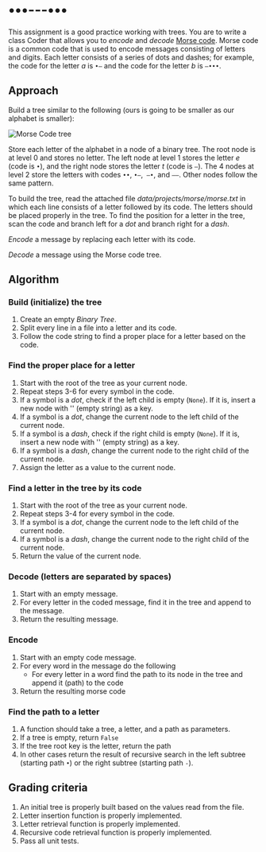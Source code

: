 # •••---•••

This assignment is a good practice working with trees. You are to write a class Coder that allows you to *encode* and *decode* [Morse code](https://en.wikipedia.org/wiki/Morse_code). Morse code is a common code that is used to encode messages consisting of letters and digits. Each letter consists of a series of dots and dashes; for example, the code for the letter *a* is `•–` and the code for the letter *b* is `–•••`.

## Approach

Build a tree similar to the following (ours is going to be smaller as our alphabet is smaller):

![Morse Code tree](https://upload.wikimedia.org/wikipedia/commons/c/ca/Morse_code_tree3.png)

Store each letter of the alphabet in a node of a binary tree. The root node is at level 0 and stores no letter. The left node at level 1 stores the letter *e* (code is `•`), and the right node stores the letter *t* (code is `–`). The 4 nodes at level 2 store the letters with codes `••`, `•–`,` –•`, and `––`. Other nodes follow the same pattern.

To build the tree, read the attached file *data/projects/morse/morse.txt* in which each line consists of a letter followed by its code. The letters should be placed properly in the tree. To find the position for a letter in the tree, scan the code and branch left for a *dot* and branch right for a *dash*.

*Encode* a message by replacing each letter with its code.

*Decode* a message using the Morse code tree.

## Algorithm

### Build (initialize) the tree

1. Create an empty *Binary Tree*.
2. Split every line in a file into a letter and its code.
3. Follow the code string to find a proper place for a letter based on the code.

### Find the proper place for a letter

1. Start with the root of the tree as your current node.
2. Repeat steps 3-6 for every symbol in the code.
3. If a symbol is a *dot*, check if the left child is empty (`None`). If it is, insert a new node with '' (empty string) as a key.
4. If a symbol is a *dot*, change the current node to the left child of the current node.
5. If a symbol is a *dash*, check if the right child is empty (`None`). If it is, insert a new node with '' (empty string) as a key.
6. If a symbol is a *dash*, change the current node to the right child of the current node.
7. Assign the letter as a value to the current node.

### Find a letter in the tree by its code

1. Start with the root of the tree as your current node.
2. Repeat steps 3-4 for every symbol in the code.
3. If a symbol is a *dot*, change the current node to the left child of the current node.
4. If a symbol is a *dash*, change the current node to the right child of the current node.
5. Return the value of the current node.

### Decode (letters are separated by spaces)

1. Start with an empty message.
2. For every letter in the coded message, find it in the tree and append to the message.
3. Return the resulting message.

### Encode

1. Start with an empty code message.
2. For every word in the message do the following
    * For every letter in a word find the path to its node in the tree and append it (path) to the code
3. Return the resulting morse code

### Find the path to a letter

1. A function should take a tree, a letter, and a path as parameters.
2. If a tree is empty, return `False`
3. If the tree root key is the letter, return the path
4. In other cases return the result of recursive search in the left subtree (starting path `•`) or the right subtree (starting path `-`).

## Grading criteria

1. An initial tree is properly built based on the values read from the file.
2. Letter insertion function is properly implemented.
3. Letter retrieval function is properly implemented.
4. Recursive code retrieval function is properly implemented.
5. Pass all unit tests.
